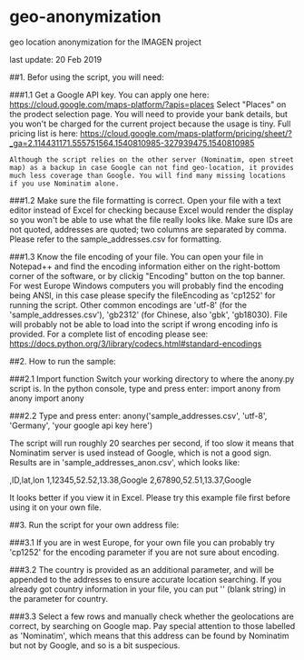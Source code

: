 # geo-anonymization
geo location anonymization for the IMAGEN project

last update: 20 Feb 2019


##1. Befor using the script, you will need:

###1.1 Get a Google API key. 
    You can apply one here: https://cloud.google.com/maps-platform/?apis=places
    Select "Places" on the prodect selection page. You will need to provide your bank details, but you won't be charged for the current project because the usage is tiny. Full pricing list is here: https://cloud.google.com/maps-platform/pricing/sheet/?_ga=2.114431171.555751564.1540810985-327939475.1540810985
    
    Although the script relies on the other server (Nominatim, open street map) as a backup in case Google can not find geo-location, it provides much less coverage than Google. You will find many missing locations if you use Nominatim alone. 
  
###1.2 Make sure the file formatting is correct. 
    Open your file with a text editor instead of Excel for checking because Excel would render the display so you won't be able to use what the file really looks like.
    Make sure IDs are not quoted, addresses are quoted; two columns are separated by comma. Please refer to the sample_addresses.csv for formatting.
    
###1.3 Know the file encoding of your file. 
    You can open your file in Notepad++ and find the encoding information either on the right-bottom corner of the software, or by clickig "Encoding" button on the top banner.
    For west Europe Windows computers you will probably find the encoding being ANSI, in this case please specify the fileEncoding as 'cp1252' for running the script.
    Other common encodings are 'utf-8' (for the 'sample_addresses.csv'), 'gb2312' (for Chinese, also 'gbk', 'gb18030). File will probably not be able to load into the script if wrong encoding info is provided.
    For a complete list of encoding please see:
    https://docs.python.org/3/library/codecs.html#standard-encodings
    


##2. How to run the sample:

###2.1 Import function
  Switch your working directory to where the anony.py script is. In the python console, type and press enter:
import anony
from anony import anony

###2.2 Type and press enter:
  anony('sample_addresses.csv', 'utf-8', 'Germany', 'your google api key here')
  
  The script will run roughly 20 searches per second, if too slow it means that Nominatim server is used instead of Google, which is not a good sign. Results are in 'sample_addresses_anon.csv', which looks like:
  
  ,ID,lat,lon
1,12345,52.52,13.38,Google
2,67890,52.51,13.37,Google

  It looks better if you view it in Excel. Please try this example file first before using it on your own file. 
  
##3. Run the script for your own address file:

###3.1 If you are in west Europe, for your own file you can probably try 'cp1252' for the encoding parameter if you are not sure about encoding.
  
###3.2 The country is provided as an additional parameter, and will be appended to the addresses to ensure accurate location searching. If you already got country information in your file, you can put '' (blank string) in the parameter for country.

###3.3 Select a few rows and manually check whether the geolocations are correct, by searching on Google map. Pay special attention to those labelled as 'Nominatim', which means that this address can be found by Nominatim but not by Google, and so is a bit suspecious.

  
  
  
  
